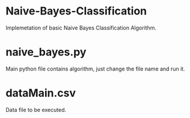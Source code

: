 # Naive-Bayes-Classification
Implemetation of basic Naive Bayes Classification Algorithm.

# naive_bayes.py
Main python file contains algorithm, just change the file name and run it.

# dataMain.csv
Data file to be executed.
